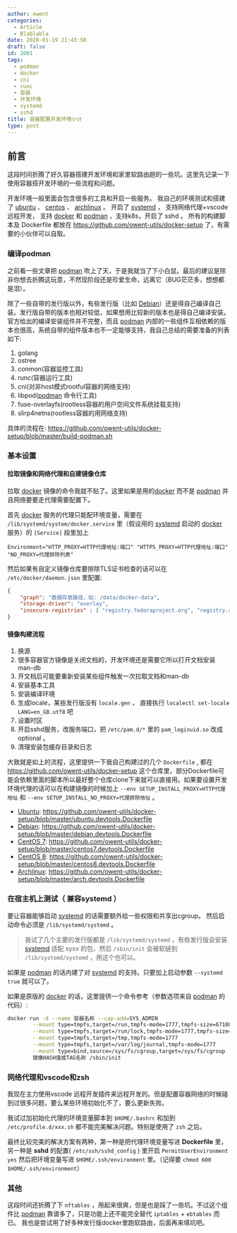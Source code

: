 ```yaml
---
author: owent
categories:
  - Article
  - Blablabla
date: 2020-01-19 21:43:50
draft: false
id: 2001
tags: 
  - podman
  - docker
  - cni
  - runc
  - 容器
  - 开发环境
  - systemd
  - sshd
title: 容器配置开发环境小计
type: post
---
```


前言
----------------------------------------------

这段时间折腾了好久容器搭建开发环境和家里软路由趟的一些坑。这里先记录一下使用容器搭开发环境的一些流程和问题。

开发环境一般里面会包含很多的工具和开启一些服务。 我自己的环境测试和搭建了 [ubuntu][1] 、 [centos][2] 、 [archlinux][3] 。 开启了 [systemd][5] ， 支持网络代理+vscode远程开发， 支持 [docker][7] 和 [podman][6] ，支持k8s，开启了 sshd 。 所有的构建脚本及 Dockerfile 都放在 https://github.com/owent-utils/docker-setup 了，有需要的小伙伴可以自取。

### 编译podman

之前看一些文章把 [podman][6] 吹上了天，于是我就当了下小白鼠。最后的建议是除非你想去折腾这玩意，不然现阶段还是珍爱生命，远离它（BUG茫茫多，想想都是泪）。

除了一些自带的发行版以外，有些发行版（比如 [Debian][8]）还是得自己编译自己装。发行版自带的版本也相对较低，如果想用比较新的版本也是得自己编译安装。
官方给出的编译安装组件并不完整，而且 [podman][6] 内部的一些组件互相依赖的版本也很高，系统自带的组件版本也不一定能够支持，我自己总结的需要准备的列表如下:

1. golang
2. ostree
3. conmon(容器监控工具)
4. runc(容器运行工具)
5. cni(对非host模式rootful容器的网络支持)
6. libpod([podman][6] 命令行工具)
7. fuse-overlayfs(rootless容器的用户空间文件系统挂载支持)
8. slirp4netns(rootless容器的用网络支持)

具体的流程在: https://github.com/owent-utils/docker-setup/blob/master/build-podman.sh

### 基本设置

#### 拉取镜像和网络代理和自建镜像仓库

拉取 [docker][7] 镜像的命令我就不贴了。这里如果是用的[docker][7] 而不是 [podman][6] 并且网络要要走代理需要配置下。

首先 [docker][7] 服务的代理只能配环境变量，需要在 ```/lib/systemd/system/docker.service``` 里（假设用的 [systemd][5] 启动的 [docker][7] 服务）的 ```[Service]``` 段里加上

```
Environment="HTTP_PROXY=HTTP代理地址:端口" "HTTPS_PROXY=HTTP代理地址:端口" "NO_PROXY=代理排除列表"
```

然后如果有自定义镜像仓库要排除TLS证书检查的话可以在 ```/etc/docker/daemon.json``` 里配置:

```json
{
    "graph": "数据存放路径，如: /data/docker-data",
    "storage-driver": "overlay",
    "insecure-registries" : [ "registry.fedoraproject.org", "registry.access.redhat.com", "registry.centos.org", "docker.io", "quay.io", "其他自建仓库..." ]
}
```

#### 镜像构建流程

1. 换源
2. 很多容器官方镜像是关闭文档的，开发环境还是需要它所以打开文档安装man-db
3. 开文档后可能要重新安装某些组件触发一次拉取文档和man-db
4. 安装基本工具
5. 安装编译环境
6. 生成locale，某些发行版没有 ```locale.gen``` ， 直接执行 ```localectl set-locale LANG=en_GB.utf8``` 吧
7. 设置时区
8. 开启sshd服务，改服务端口，把 ```/etc/pam.d/*``` 里的 ```pam_loginuid.so``` 改成 optional 。
9. 清理安装包缓存目录和日志

大致就是如上的流程，这里提供一下我自己构建过的几个 ```Dockerfile``` , 都在 https://github.com/owent-utils/docker-setup 这个仓库里，部分Dockerfile可能会依赖里面的脚本所以最好整个仓库clone下来就可以直接用。如果要设置开发环境代理的话可以在构建镜像的时候加上 ```--env SETUP_INSTALL_PROXY=HTTP代理地址``` 和 ```--env SETUP_INSTALL_NO_PROXY=代理排除地址``` 。

* [Ubuntu][2]: https://github.com/owent-utils/docker-setup/blob/master/ubuntu.devtools.Dockerfile
* [Debian][8]: https://github.com/owent-utils/docker-setup/blob/master/debian.devtools.Dockerfile
* [CentOS 7][3]: https://github.com/owent-utils/docker-setup/blob/master/centos7.devtools.Dockerfile
* [CentOS 8][3]: https://github.com/owent-utils/docker-setup/blob/master/centos8.devtools.Dockerfile
* [Archlinux][4]: https://github.com/owent-utils/docker-setup/blob/master/arch.devtools.Dockerfile

### 在宿主机上测试（ 兼容systemd ）

要让容器能够启动 [systemd][5] 的话需要额外给一些权限和共享出cgroup。 然后启动命令必须是 ```/lib/systemd/systemd``` 。

> 我试了几个主要的发行版都是 ```/lib/systemd/systemd``` ，有些发行版会安装 [systemd][5] 适配 sysv 的包，然后 ```/sbin/init``` 会被软链到 ```/lib/systemd/systemd``` ，用这个也可以。

如果是 [podman][6] 的话内建了对 [systemd][5] 的支持。只要加上启动参数 ```--systemd true``` 就可以了。

如果是原版的 [docker][7] 的话，这里提供一个命令参考（参数选项来自 [podman][6] 的代码）:

```bash
docker run -d --name 容器名称 --cap-add=SYS_ADMIN                                           \
        --mount type=tmpfs,target=/run,tmpfs-mode=1777,tmpfs-size=67108864                  \
        --mount type=tmpfs,target=/run/lock,tmpfs-mode=1777,tmpfs-size=67108864             \
        --mount type=tmpfs,target=/tmp,tmpfs-mode=1777                                      \
        --mount type=tmpfs,target=/var/log/journal,tmpfs-mode=1777                          \
        --mount type=bind,source=/sys/fs/cgroup,target=/sys/fs/cgroup                       \
        镜像HASH值或TAG名称 /sbin/init
```

### 网络代理和vscode和zsh

我现在主力使用vscode 远程开发插件来远程开发的。但是配置容器网络的时候碰到过很多问题，要么某些环境初始化不了，要么更新失败。

我试过加初始化代理的环境变量脚本到 ```$HOME/.bashrc``` 和加到 ```/etc/profile.d/xxx.sh``` 都不能完美解决问题。特别是使用了 ```zsh``` 之后。

最终比较完美的解决方案有两种，第一种是把代理环境变量写进 **Dockerfile** 里， 另一种是 **sshd** 的配置( ```/etc/ssh/sshd_config``` ) 里开启 ```PermitUserEnvironment yes``` 然后把环境变量写进 ```$HOME/.ssh/environment``` 里。（记得要 ```chmod 600 $HOME/.ssh/environment```）


### 其他

这段时间还折腾了下 ```nftables``` ，用起来很爽，但是也是踩了一些坑。不过这个组件比 [podman][6] 靠谱多了，只是功能上还不能完全替代 ```iptables``` + ```ebtables``` 而已。
我也是尝试用了好多种发行版docker里跑软路由，后面再来填坑吧。

[1]: https://github.com/owent-utils/docker-setup
[2]: https://ubuntu.com/
[3]: https://centos.org/
[4]: https://www.archlinux.org/
[5]: https://en.wikipedia.org/wiki/Systemd
[6]: https://podman.io/
[7]: https://www.docker.com/
[8]: http://debian.org/
